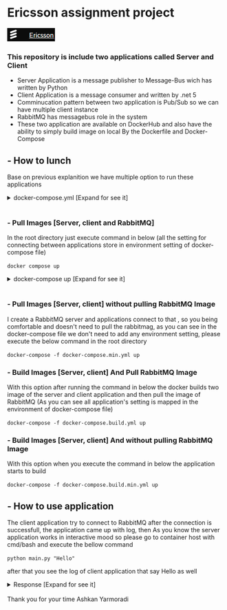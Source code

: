# Ericsson assignment project
![](/images/Logo.PNG)
### This repository is include two applications called Server and Client

- Server Application is a message publisher to Message-Bus wich has written by Python
- Client Application is a message consumer  and written by .net 5
- Comminucation pattern between two application is Pub/Sub so we can have multiple client instance
- RabbitMQ has messagebus role in the system
- These two application are available on DockerHub and also have the ability to simply build image on local By the Dockerfile and Docker-Compose


## - How to lunch

Base on previous explanition we have multiple option to run these applications

<details>
  <summary>
    docker-compose.yml [Expand for see it]
  </summary>
  <pre>
  version: '3'
services:
  rabbitmq:
    image: "rabbitmq:3-management"
    hostname: "rabbitmq"
    environment:
      RABBITMQ_ERLANG_COOKIE: "SWQOKODSQALRPCLNMEQG"
      RABBITMQ_DEFAULT_USER: "admin"
      RABBITMQ_DEFAULT_PASS: "@Ericsson2021"
      RABBITMQ_DEFAULT_VHOST: "/"
    ports:
      - "15672:15672"
      - "5672:5672"
    labels:
      NAME: "rabbitmq"
    restart: always
  server:
    image: "ashkanyarmoradi/ericsson-server"
    command: tail -F anything
    environment:
      override_rabbitmq: true
      rabbitmq_username: "admin"
      rabbitmq_password: "@Ericsson2021"
      rabbitmq_host: "rabbitmq"
      rabbitmq_port: 5672
      rabbitmq_exchange: "main"
    labels:
      NAME: "server"
    restart: always
  client:
    image: "ashkanyarmoradi/ericsson-client"
    environment:
      RabbitMq:Username: "admin"
      RabbitMq:Password: "@Ericsson2021"
      RabbitMq:Host: "rabbitmq"
      RabbitMq:Port: 5672
      RabbitMq:Exchange: "main"
    restart: always
</pre>
</details>

<br>

### - Pull Images [Server, client and RabbitMQ]
In the root directory just execute command in below (all the setting for connecting between applications store in environment setting of docker-compose file)

```docker compose up```

<details>
  <summary>
    docker-compose up [Expand for see it]
  </summary>

  ![](/images/docker-compose-up.PNG)
</details>

<br>

### - Pull Images [Server, client] without pulling RabbitMQ Image

I create a RabbitMQ server and applications connect to that , so you being comfortable and doesn't need to pull the rabbitmag, as you can see in the docker-compose file we don't need to add any environment setting, please execute the below command in the root directory

```docker-compose -f docker-compose.min.yml up```

### - Build Images [Server, client] And Pull RabbitMQ Image

With this option after running the command in below the docker builds two image of the server and client application and then pull the image of RabbitMQ (As you can see all application's setting is mapped in the environment of docker-compose file)

```docker-compose -f docker-compose.build.yml up```

### - Build Images [Server, client] And without pulling RabbitMQ Image

With this option when you execute the command in below the application starts to build

```docker-compose -f docker-compose.build.min.yml up```

## - How to use application

The client application try to connect to RabbitMQ after the connection is successfull, the application came up with log, then As you know the server application works in  interactive mood so please go to container host with cmd/bash and execute the bellow command

```python main.py "Hello"```

after that you see the log of client application that say Hello as well

<details>
  <summary>
    Response [Expand for see it]
  </summary>

  ![](/images/log.PNG)
</details>

<br>
Thank you for your time
Ashkan Yarmoradi
